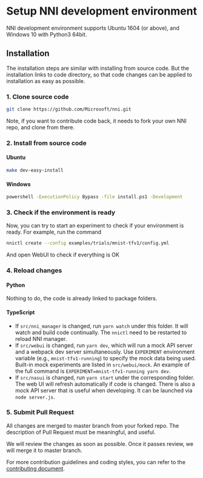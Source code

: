 # Setup NNI development environment

NNI development environment supports Ubuntu 1604 (or above), and Windows 10 with Python3 64bit.

## Installation

The installation steps are similar with installing from source code. But the installation links to code directory, so that code changes can be applied to installation as easy as possible.

### 1. Clone source code

```bash
git clone https://github.com/Microsoft/nni.git
```

Note, if you want to contribute code back, it needs to fork your own NNI repo, and clone from there.

### 2. Install from source code

#### Ubuntu

```bash
make dev-easy-install
```

#### Windows

```bat
powershell -ExecutionPolicy Bypass -file install.ps1 -Development
```

### 3. Check if the environment is ready

Now, you can try to start an experiment to check if your environment is ready.
For example, run the command

```bash
nnictl create --config examples/trials/mnist-tfv1/config.yml
```

And open WebUI to check if everything is OK

### 4. Reload changes

#### Python

Nothing to do, the code is already linked to package folders.

#### TypeScript

* If `src/nni_manager` is changed, run `yarn watch` under this folder. It will watch and build code continually. The `nnictl` need to be restarted to reload NNI manager.
* If `src/webui` is changed, run `yarn dev`, which will run a mock API server and a webpack dev server simultaneously. Use `EXPERIMENT` environment variable (e.g., `mnist-tfv1-running`) to specify the mock data being used. Built-in mock experiments are listed in `src/webui/mock`. An example of the full command is `EXPERIMENT=mnist-tfv1-running yarn dev`.
* If `src/nasui` is changed, run `yarn start` under the corresponding folder. The web UI will refresh automatically if code is changed. There is also a mock API server that is useful when developing. It can be launched via `node server.js`.

### 5. Submit Pull Request

All changes are merged to master branch from your forked repo. The description of Pull Request must be meaningful, and useful.

We will review the changes as soon as possible. Once it passes review, we will merge it to master branch.

For more contribution guidelines and coding styles, you can refer to the [contributing document](Contributing.md).
